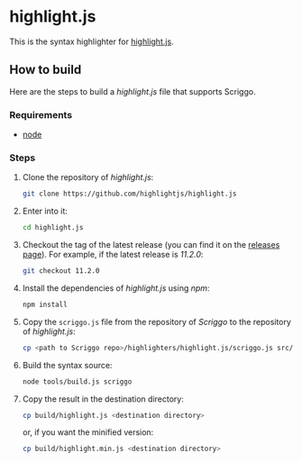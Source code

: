 # highlight.js

This is the syntax highlighter for [highlight.js](https://highlightjs.org/).

## How to build

Here are the steps to build a *highlight.js* file that supports Scriggo.

### Requirements

- [node](https://nodejs.org/it/)

### Steps

1. Clone the repository of *highlight.js*:
   ```bash
   git clone https://github.com/highlightjs/highlight.js
   ```
2. Enter into it:
   ```bash
   cd highlight.js
   ```
3. Checkout the tag of the latest release (you can find it on the [releases
   page](https://github.com/highlightjs/highlight.js/releases)). For example, if the
   latest release is *11.2.0*:
   ```bash
   git checkout 11.2.0
   ```
4. Install the dependencies of *highlight.js* using *npm*:
   ```bash
   npm install
   ```
5. Copy the `scriggo.js` file from the repository of *Scriggo* to the repository of
   *highlight.js*:
   ```bash
   cp <path to Scriggo repo>/highlighters/highlight.js/scriggo.js src/languages
   ```
6. Build the syntax source:
   ```bash
   node tools/build.js scriggo
   ```
7. Copy the result in the destination directory:
   ```bash
   cp build/highlight.js <destination directory>
   ```

   or, if you want the minified version:

   ```bash
   cp build/highlight.min.js <destination directory>
   ```
